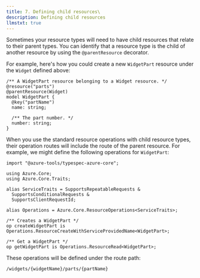 ```yaml
---
title: 7. Defining child resources\
description: Defining child resources
llmstxt: true
---
```


Sometimes your resource types will need to have child resources that relate to their parent types. You can identify that a resource type is the child of another resource by using the `@parentResource` decorator.

For example, here's how you could create a new `WidgetPart` resource under the `Widget` defined above:

```typespec
/** A WidgetPart resource belonging to a Widget resource. */
@resource("parts")
@parentResource(Widget)
model WidgetPart {
  @key("partName")
  name: string;

  /** The part number. */
  number: string;
}
```

When you use the standard resource operations with child resource types, their operation routes will include the route of the parent resource. For example, we might define the following operations for `WidgetPart`:

```typespec
import "@azure-tools/typespec-azure-core";

using Azure.Core;
using Azure.Core.Traits;

alias ServiceTraits = SupportsRepeatableRequests &
  SupportsConditionalRequests &
  SupportsClientRequestId;

alias Operations = Azure.Core.ResourceOperations<ServiceTraits>;

/** Creates a WidgetPart */
op createWidgetPart is Operations.ResourceCreateWithServiceProvidedName<WidgetPart>;

/** Get a WidgetPart */
op getWidgetPart is Operations.ResourceRead<WidgetPart>;
```

These operations will be defined under the route path:

```
/widgets/{widgetName}/parts/{partName}
```
